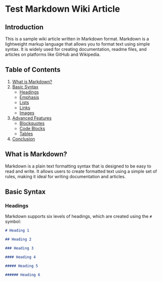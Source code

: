 # Test Markdown Wiki Article

## Introduction

This is a sample wiki article written in Markdown format. Markdown is a lightweight markup language that allows you to format text using simple syntax. It is widely used for creating documentation, readme files, and articles on platforms like GitHub and Wikipedia.

## Table of Contents

1. [What is Markdown?](#what-is-markdown)
2. [Basic Syntax](#basic-syntax)
   - [Headings](#headings)
   - [Emphasis](#emphasis)
   - [Lists](#lists)
   - [Links](#links)
   - [Images](#images)
3. [Advanced Features](#advanced-features)
   - [Blockquotes](#blockquotes)
   - [Code Blocks](#code-blocks)
   - [Tables](#tables)
4. [Conclusion](#conclusion)

## What is Markdown?

Markdown is a plain text formatting syntax that is designed to be easy to read and write. It allows users to create formatted text using a simple set of rules, making it ideal for writing documentation and articles.

## Basic Syntax

### Headings

Markdown supports six levels of headings, which are created using the `#` symbol:

```markdown
# Heading 1

## Heading 2

### Heading 3

#### Heading 4

##### Heading 5

###### Heading 6
```
